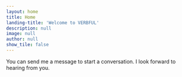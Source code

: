 ```yaml
---
layout: home
title: Home
landing-title: 'Welcome to VERBFUL'
description: null
image: null
author: null
show_tile: false
---
```


You can send me a message to start a conversation. I look forward to hearing from you.